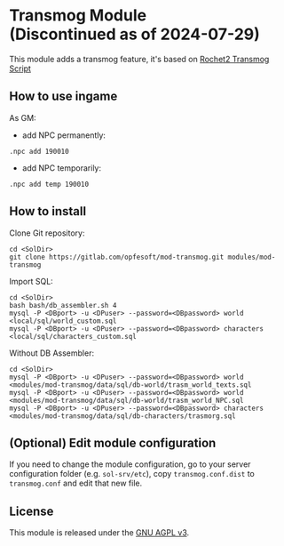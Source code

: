 # Transmog Module<br>(Discontinued as of 2024-07-29)

This module adds a transmog feature, it's based on [Rochet2 Transmog Script](http://rochet2.github.io/Transmogrification.html)


## How to use ingame

As GM:
- add NPC permanently:
 ```
 .npc add 190010
 ```
- add NPC temporarily:
 ```
 .npc add temp 190010
 ```


## How to install

Clone Git repository:

```
cd <SolDir>
git clone https://gitlab.com/opfesoft/mod-transmog.git modules/mod-transmog
```

Import SQL:
```
cd <SolDir>
bash bash/db_assembler.sh 4
mysql -P <DBport> -u <DPuser> --password=<DBpassword> world <local/sql/world_custom.sql
mysql -P <DBport> -u <DPuser> --password=<DBpassword> characters <local/sql/characters_custom.sql
```

Without DB Assembler:
```
cd <SolDir>
mysql -P <DBport> -u <DPuser> --password=<DBpassword> world <modules/mod-transmog/data/sql/db-world/trasm_world_texts.sql
mysql -P <DBport> -u <DPuser> --password=<DBpassword> world <modules/mod-transmog/data/sql/db-world/trasm_world_NPC.sql
mysql -P <DBport> -u <DPuser> --password=<DBpassword> characters <modules/mod-transmog/data/sql/db-characters/trasmorg.sql
```


## (Optional) Edit module configuration

If you need to change the module configuration, go to your server configuration folder (e.g. `sol-srv/etc`), copy `transmog.conf.dist` to `transmog.conf` and edit that new file.


## License

This module is released under the [GNU AGPL v3](LICENSE.md).
